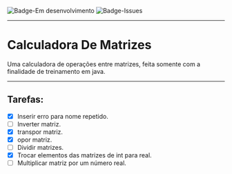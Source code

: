 ![Badge-Em desenvolvimento](https://img.shields.io/badge/Status-Em%20desenvolvimento-orange?style=plastic)
![Badge-Issues](https://img.shields.io/github/issues/Leony99/Java-Console-CalculadoraDeMatrizes?label=Issues&style=plastic)

***

# Calculadora De Matrizes

Uma calculadora de operações entre matrizes, feita somente com a finalidade de treinamento em java.

***

## Tarefas:

- [x] Inserir erro para nome repetido.
- [ ] Inverter matriz.
- [x] transpor matriz.
- [x] opor matriz.
- [ ] Dividir matrizes.
- [x] Trocar elementos das matrizes de int para real.
- [ ] Multiplicar matriz por um número real.
